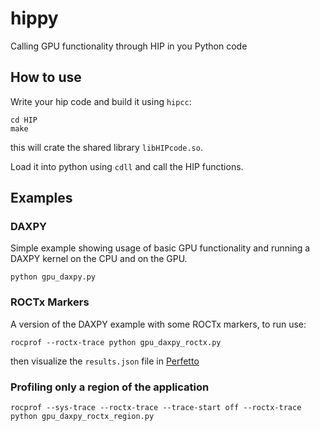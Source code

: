 # hippy

Calling GPU functionality through HIP in you Python code

## How to use

Write your hip code and build it using `hipcc`:

```
cd HIP
make 
```

this will crate the shared library `libHIPcode.so`. 

Load it into python using `cdll` and call the HIP functions.


## Examples

### DAXPY

Simple example showing usage of basic GPU functionality and running a DAXPY kernel on the CPU and on the GPU.

```
python gpu_daxpy.py
```


### ROCTx Markers

A version of the DAXPY example with some ROCTx markers, to run use:

```
rocprof --roctx-trace python gpu_daxpy_roctx.py
```

then visualize the `results.json` file in [Perfetto](https://ui.perfetto.dev/)


### Profiling only a region of the application


```
rocprof --sys-trace --roctx-trace --trace-start off --roctx-trace python gpu_daxpy_roctx_region.py
```





 